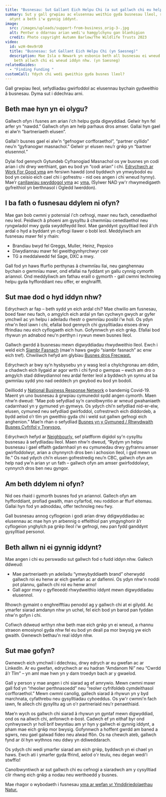```yaml
---
title: "Busnesau: Sut Gallant Eich Helpu Chi (a sut gallwch chi eu helpu hwy)"
summary: Sut y gall grwpiau ac elusennau weithio gyda busnesau lleol, sut i fynd
  atynt a beth i'w gynnig iddynt.
image:
  src: /images/uploads/support-from-business_orig-3-.jpg
  alt: Pentwr o ddarnau arian wedi'u hamgylchynu gan blanhigion
  credit: Photo copyright Autumn Barlow/The Wildlife Trusts 2023
video:
  id: wzH-0mv9rU0
  title: "Busnesau: Sut Gallant Eich Helpu Chi (yn Saesneg)"
  description: Mae Isla o Newark yn esbonio beth all busnesau ei wneud i chi, a
    beth allwch chi ei wneud iddyn nhw. (yn Saesneg)
relatedGuides:
  - "Finding Funding "
customCall: Ydych chi wedi gweithio gyda busnes lleol?
---
```



Gall grwpiau lleol, sefydliadau gwirfoddol ac elusennau bychain gydweithio â busnesau. Dyma sut i ddechrau arni.


## Beth mae hyn yn ei olygu?


Gallwch ofyn i fusnes am arian i'ch helpu gyda digwyddiad. Gelwir hyn fel arfer yn “nawdd.” 
Gallwch ofyn am help parhaus dros amser. Gallai hyn gael ei alw’n “bartneriaeth elusen”.


Gallai’r busnes gael ei alw’n “gefnogwr corfforaethol”, “partner cyllido” neu’n “gyfranogwr masnachol.” Gelwir yr elusen neu’r grŵp yn “bartner elusennol.”


Dylai fod gennych Gytundeb Cyfranogiad Masnachol os yw busnes yn codi arian i chi drwy werthiant, gan eu bod yn “codi arian” i chi. [Edrychwch ar Work For Good yma](https://workforgood.co.uk/work-for-good-blog/how-businesses-can-support-a-charity-and-why-they-may-need-a-commercial-participation-agreement/#:~:text=Known%20as%20a%20'commercial%20participator,proceeds%20will%20go%20to%20charity) am fersiwn hawdd (ond byddwch yn ymwybodol eu bod yn ceisio eich cael chi i gofrestru - nid oes angen i chi wneud hynny). Mae’r [canllawiau swyddogol yma](https://www.dsc.org.uk/wp-content/uploads/2016/11/StandardFormofAgreementGuidanceNotes.doIoF-c.pdf) ac [yma.](https://www.fundraisingregulator.org.uk/code/working-with-others/professional-fundraisers-commercial-participators-and-partners) (Sylwer NAD yw'r rhwymedigaeth gyfreithiol yn berthnasol i Ogledd Iwerddon).


## I ba fath o fusnesau ddylem ni ofyn?  


Mae gan bob cwmni y potensial i'ch cefnogi, mawr neu fach, cenedlaethol neu leol. Peidiwch â phoeni am gysylltu â chwmnïau cenedlaethol neu ryngwladol mwy gyda swyddfeydd lleol. Mae ganddynt gysylltiad lleol â'ch ardal o hyd a byddant yn cyflogi llawer o bobl leol. Meddyliwch am fusnesau mawr fel y rhain:


* Brandiau bwyd fel Greggs, Muller, Heinz, Pepsico
* Diwydiannau mawr fel gweithgynhyrchwyr ceir
* TG a meddalwedd fel Sage, DXC a mwy.


Gall fod yn haws ffurfio perthynas â chwmnïau llai, neu ganghennau bychain o gwmnïau mawr, ond efallai na fyddant yn gallu cynnig cymorth ariannol. Ond meddyliwch am fathau eraill o gymorth - gall cwmni technoleg helpu gyda hyfforddiant neu offer, er enghraifft.


## Sut mae dod o hyd iddyn nhw? 


Edrychwch ar fap – beth sydd yn eich ardal chi? Mae chwilio am fusnesau, boed fawr neu fach, o amgylch eich ardal yn fan cychwyn gwych ar gyfer ymchwil ac yn helpu i adeiladu rhestr o gwmnïau posibl i’w holi. Os ydyn nhw'n lleol iawn i chi, efallai bod gennych chi gysylltiadau eisoes drwy ffrindiau neu eich cyflogaeth eich hun. Gofynnwch yn eich grŵp. Efallai bod rhywun yn adnabod neu'n perthyn i rywun mewn busnes lleol.


Gallwch gwrdd â busnesau mewn digwyddiadau rhwydweithio lleol. Ewch i weld eich [Siambr Fasnach](https://www.britishchambers.org.uk/) (mae'n haws gwglo “siambr fasnach” ac enw eich tref). Chwiliwch hefyd am glybiau [Busnes dros Frecwast.](https://www.bobclubs.com/)


Edrychwch ar bwy sy’n hysbysebu yn y wasg leol a chylchgronau am ddim, a chadwch eich llygaid ar agor wrth i chi fynd o gwmpas – ewch am dro o amgylch stad ddiwydiannol neu ardal fenter leol a byddwch yn synnu at ba gwmnïau sydd yno nad oeddech yn gwybod eu bod yn bodoli.


Deilliodd y [National Business Response Network](https://nbrn.org.uk/) o bandemig Covid-19. Maent yn uno busnesau â grwpiau cymunedol sydd angen cymorth. Maen nhw’n dweud: “Mae pob sefydliad sy’n canolbwyntio ar wneud gwahaniaeth cadarnhaol yn y gymuned yn gymwys. Os ydych chi’n sefydliad nid-er-elw, elusen, cymuned neu sefydliad gwirfoddol, cofrestrwch eich diddordeb, a bydd aelod o’r tîm yn gweithio gyda chi i weld sut gallwn gefnogi eich anghenion.” Mae’n rhan o sefydliad [Busnes yn y Gymuned / Rhwydwaith Busnes Cyfrifol y Tywysog.](https://www.bitc.org.uk/national-business-response-network-2023/)  


Edrychwch hefyd ar [Neighbourly,](https://www.neighbourly.com/faqs) sef platfform digidol sy'n cysylltu busnesau â sefydliadau lleol. Maen nhw’n dweud, “Rydym yn helpu busnesau i gael effaith gadarnhaol yn eu cymunedau drwy gyfrannu amser gwirfoddolwyr, arian a chynnyrch dros ben i achosion lleol, i gyd mewn un lle.” Os nad ydych chi’n elusen gofrestredig neu’n CBC, gallwch ofyn am help nad yw’n arian yr un fath – gallwch ofyn am amser gwirfoddolwyr, cynnyrch dros ben neu gyngor.


## Am beth ddylem ni ofyn?


Nid oes rhaid i gymorth busnes fod yn ariannol. Gallech ofyn am hyfforddiant, profiad gwaith, man cyfarfod, neu roddion ar ffurf eitemau. Gallai hyn fod yn adnoddau, offer technoleg neu fwy.


Gall busnesau annog cyflogeion i godi arian drwy ddigwyddiadau ac elusennau ac mae hyn yn arbennig o effeithiol pan ymgynghorir â’r cyflogeion ynghylch pa grŵp lleol i’w gefnogi, neu pan fydd ganddynt gysylltiad personol.


## Beth allwn ni ei gynnig iddynt?


Mae angen i chi eu perswadio sut gallwch fod o fudd iddyn nhw. Gallech ddweud:


* Mae partneriaeth yn adeiladu “ymwybyddiaeth brand” oherwydd gallwch roi eu henw ar eich gwefan ac ar daflenni. Os ydyn nhw'n noddi pot plannu, gallwch chi roi eu henw arno!
* Gall agor mwy o gyfleoedd rhwydweithio iddynt mewn digwyddiadau elusennol.


Rhowch gymaint o enghreifftiau penodol ag y gallwch chi at ei gilydd. Ac ymarfer siarad amdanyn nhw yn uchel, fel eich bod yn barod pan fyddan nhw'n gofyn i chi.


Cofiwch ddweud wrthyn nhw beth mae eich grŵp yn ei wneud, a rhannu straeon emosiynol gyda nhw fel eu bod yn deall pa mor bwysig yw eich gwaith. Gwnewch bethau'n real iddyn nhw.


## Sut mae gofyn?


Gwnewch eich ymchwil i ddechrau, drwy edrych ar eu gwefan ac ar LinkedIn. Ar eu gwefan, edrychwch ar eu hadran “Amdanom Ni” neu “Cwrdd â’r Tîm” – yn aml mae hwn yn y darn troedyn bach ar y gwaelod.


Gall y person y mae angen i chi siarad ag ef amrywio. Mewn cwmni mawr gall fod yn “rheolwr perthnasoedd” neu “reolwr cyfrifoldeb cymdeithasol corfforaethol.” Mewn cwmni canolig, gallech siarad â rhywun yn y byd marchnata, cyfathrebu neu gysylltiadau cyhoeddus. Os yw'r cwmni'n fach iawn, fe allech chi gysylltu ag un o'r partneriaid neu'r penaethiaid.


Mae’n wych os gallwch chi siarad â rhywun yn gyntaf mewn digwyddiad, ond os na allwch chi, anfonwch e-bost. Cadwch ef yn eithaf byr ond cynhwyswch yr holl brif bwyntiau am yr hyn y gallwch ei gynnig iddynt, a pham mae eich grŵp mor bwysig. Gofynnwch a hoffent gwrdd am baned a sgwrs, neu gael galwad fideo neu alwad ffôn. Os na chewch ateb, gallwch fynd ar ôl hyn wythnos neu ddwy yn ddiweddarach.


Os ydych chi wedi ymarfer siarad am eich grŵp, byddwch yn ei chael yn haws. Ewch ati i ymarfer gyda ffrind, aelod o'r teulu, neu degan wedi'i stwffio!


Canolbwyntiwch ar sut gallwch chi eu cefnogi a siaradwch am y cysylltiad clir rhwng eich grŵp a nodau neu werthoedd y busnes.


Mae rhagor o wybodaeth i fusnesau [yma ar wefan yr Ymddiriedolaethau Natur.](https://www.wildlifetrusts.org/partnerships/working-businesses)

